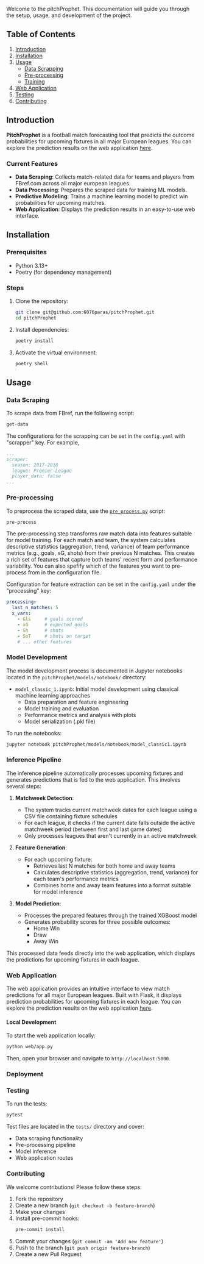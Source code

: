 Welcome to the pitchProphet. This documentation will guide you through the setup, usage, and development of the project.

## Table of Contents

1. [Introduction](#introduction)
2. [Installation](#installation)
3. [Usage](#usage)
    - [Data Scrapping](#data-scrapping)
    - [Pre-processing](#pre-processing)
    - [Training](#training)  
4. [Web Application](#web-application)
5. [Testing](#testing)
6. [Contributing](#contributing)

## Introduction

**PitchProphet** is a football match forecasting tool that predicts the outcome probabilities for upcoming fixtures in all major European leagues. You can explore the prediction results on the web application [here](http://ec2-35-170-244-111.compute-1.amazonaws.com/).

### Current Features
- **Data Scraping**: Collects match-related data for teams and players from FBref.com across all major european leagues.
- **Data Processing**: Prepares the scraped data for training ML models.
- **Predictive Modeling**: Trains a machine learning model to predict win probabilities for upcoming matches.
- **Web Application**: Displays the prediction results in an easy-to-use web interface.

## Installation

### Prerequisites

- Python 3.13+
- Poetry (for dependency management)

### Steps

1. Clone the repository:

   ```sh
   git clone git@github.com:6076paras/pitchProphet.git
   cd pitchProphet
   ```

2. Install dependencies:

   ```sh
   poetry install
   ```

3. Activate the virtual environment:
   ```sh
   poetry shell
   ```

## Usage

### Data Scraping

To scrape data from FBref, run the following script:

```sh
get-data
```
The configurations for the scrapping can be set in the `config.yaml` with "scrapper" key. For example,
```yaml
...
scraper:
  season: 2017-2018
  league: Premier-League
  player_data: false
...
```
### Pre-processing

To preprocess the scraped data, use the [`pre_process.py`](command:_github.copilot.openRelativePath?%5B%22pitchProphet%2Fdata%2Fpre_processing%2Fpre_process.py%22%5D "pitchProphet/data/pre_processing/pre_process.py") script:

```sh
pre-process
```

The pre-processing step transforms raw match data into features suitable for model training. For each match and team, the system calculates descriptive statistics (aggregation, trend, variance) of team performance metrics (e.g., goals, xG, shots) from their previous N matches. This creates a rich set of features that capture both teams' recent form and performance variability.  You can also spefify which of the features you want to pre-process from in the configuration file.

Configuration for feature extraction can be set in the `config.yaml` under the "processing" key:
```yaml
processing:
  last_n_matches: 5
  x_vars:
    - Gls     # goals scored
    - xG      # expected goals
    - Sh      # shots
    - SoT     # shots on target
    # ... other features
```

### Model Development

The model development process is documented in Jupyter notebooks located in the `pitchProphet/models/notebook/` directory:

- `model_classic_1.ipynb`: Initial model development using classical machine learning approaches
  - Data preparation and feature engineering
  - Model training and evaluation
  - Performance metrics and analysis with plots
  - Model serialization (.pkl file)

To run the notebooks:
```bash
jupyter notebook pitchProphet/models/notebook/model_classic1.ipynb
```
### Inference Pipeline

The inference pipeline automatically processes upcoming fixtures and generates predictions that is fed to the web application. This involves several steps:

1. **Matchweek Detection**:
   - The system tracks current matchweek dates for each league using a CSV file containing fixture schedules
   - For each league, it checks if the current date falls outside the active matchweek period (between first and last game dates)
   - Only processes leagues that aren't currently in an active matchweek

2. **Feature Generation**:
   - For each upcoming fixture:
     - Retrieves last N matches for both home and away teams
     - Calculates descriptive statistics (aggregation, trend, variance) for each team's performance metrics
     - Combines home and away team features into a format suitable for model inference

3. **Model Prediction**:
   - Processes the prepared features through the trained XGBoost model
   - Generates probability scores for three possible outcomes:
     - Home Win
     - Draw
     - Away Win

This processed data feeds directly into the web application, which displays the predictions for upcoming fixtures in each league.

### Web Application

The web application provides an intuitive interface to view match predictions for all major European leagues. Built with Flask, it displays prediction probabilities for upcoming fixtures in each league. You can explore the prediction results on the web application [here](http://ec2-34-205-64-226.compute-1.amazonaws.com/).

#### Local Development
To start the web application locally:

```sh
python web/app.py
```

Then, open your browser and navigate to `http://localhost:5000`.

### Deployment

### Testing

To run the tests:

```sh
pytest
```

Test files are located in the `tests/` directory and cover:
- Data scraping functionality
- Pre-processing pipeline
- Model inference
- Web application routes

### Contributing

We welcome contributions! Please follow these steps:

1. Fork the repository
2. Create a new branch (`git checkout -b feature-branch`)
3. Make your changes
4. Install pre-commit hooks:
   ```sh
   pre-commit install
   ```
5. Commit your changes (`git commit -am 'Add new feature'`)
6. Push to the branch (`git push origin feature-branch`)
7. Create a new Pull Request



